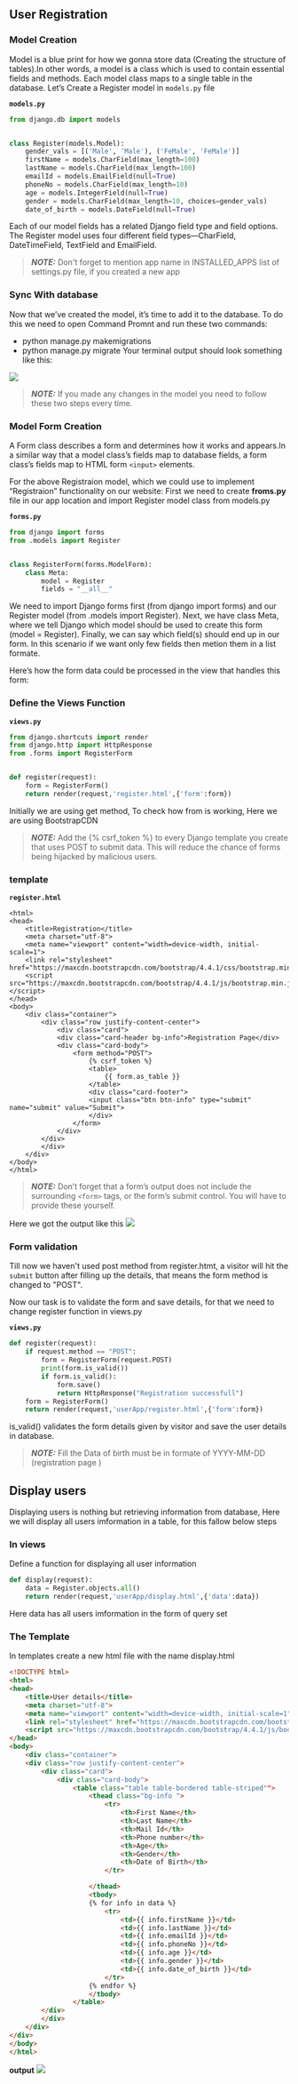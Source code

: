 ## User Registration
### Model Creation
Model is a blue print for how we gonna store data (Creating the structure of tables).In other words, a model is a class which is used to contain essential fields and methods. Each model class maps to a single table in the database.
Let’s Create a Register model in `models.py` file

**`models.py`**
```python
from django.db import models


class Register(models.Model):
    gender_vals = [('Male', 'Male'), ('FeMale', 'FeMale')]
    firstName = models.CharField(max_length=100)
    lastName = models.CharField(max_length=100)
    emailId = models.EmailField(null=True)
    phoneNo = models.CharField(max_length=10)
    age = models.IntegerField(null=True)
    gender = models.CharField(max_length=10, choices=gender_vals)
    date_of_birth = models.DateField(null=True)
```
Each of our model fields has a related Django field type and field options. The Register model uses four different field types—CharField, DateTimeField, TextField and EmailField.

> **_NOTE:_** Don't forget to mention app name in INSTALLED_APPS list of settings.py file, if you created a new app
### Sync With database
Now that we’ve created the model, it’s time to add it to the database. To do this we need to open Command Promnt and run these two commands: 
-	python manage.py makemigrations 
-	python manage.py migrate
Your terminal output should look something like this:
<img src ="screenshots/migrations.JPG">

> **_NOTE:_** If you made any changes in the model you need to follow these two steps every time.

### Model Form Creation
A Form class describes a form and determines how it works and appears.In a similar way that a model class’s fields map to database fields, a form class’s fields map to HTML form `<input>` elements.

For the above Registraion model, which we could use to implement “Registraion” functionality on our website: 
First we need to create **froms.py** file in our app location and import Register model class from models.py

**`forms.py`**
```python
from django import forms
from .models import Register


class RegisterForm(forms.ModelForm):
    class Meta:
        model = Register
        fields = "__all__"
```
We need to import Django forms first (from django import forms) and our Register model (from .models import Register). Next, we have class Meta, where we tell Django which model should be used to create this form (model = Register). Finally, we can say which field(s) should end up in our form. In this scenario if we want only few fields then metion them in a list formate.

Here’s how the form data could be processed in the view that handles this form:
### Define the Views Function
**`views.py`**
```python
from django.shortcuts import render
from django.http import HttpResponse
from .forms import RegisterForm


def register(request):
    form = RegisterForm()
    return render(request,'register.html',{'form':form})
```
Initially we are using get method, To check how from is working, Here we are using BootstrapCDN
> **_NOTE:_** Add the {% csrf_token %} to every Django template you create that uses POST to submit data. This will reduce the chance of forms being hijacked by malicious users.
### template
**`register.html`**
```<!DOCTYPE html>
<html>
<head>
    <title>Registration</title>
	<meta charset="utf-8">
	<meta name="viewport" content="width=device-width, initial-scale=1">
	<link rel="stylesheet" href="https://maxcdn.bootstrapcdn.com/bootstrap/4.4.1/css/bootstrap.min.css">
	<script src="https://maxcdn.bootstrapcdn.com/bootstrap/4.4.1/js/bootstrap.min.js"></script>
</head>
<body>
	<div class="container">
		<div class="row justify-content-center">
			<div class="card">
			<div class="card-header bg-info">Registration Page</div>
			<div class="card-body">
				<form method="POST">
					{% csrf_token %}
					<table>
						{{ form.as_table }}
					</table>
					<div class="card-footer">
					<input class="btn btn-info" type="submit" name="submit" value="Submit">
					</div>
				</form>
			</div>
		</div>
		</div>
	</div>
</body>
</html>
```
> **_NOTE:_** Don’t forget that a form’s output does not include the surrounding `<form>` tags, or the form’s submit control. You will have to provide these yourself.

Here we got the output like this
<img src ="screenshots/register1.JPG">


### Form validation
Till now we haven't used post method from register.htmt, a visitor will hit the `submit` button after filling up the details, that means the form method is changed to "POST".

Now our task is to validate the form and save details, for that we need to change register function in views.py 

**`views.py`**
```python
def register(request):
    if request.method == "POST":
        form = RegisterForm(request.POST)
        print(form.is_valid())
        if form.is_valid():
            form.save()
            return HttpResponse("Registration successfull")
    form = RegisterForm()
    return render(request,'userApp/register.html',{'form':form})
```
is_valid() validates the form details given by visitor and save the user details in database.
> **_NOTE:_** Fill the Data of birth must be in formate of YYYY-MM-DD (registration page )

## Display users
Displaying users is nothing but retrieving information from database, Here we will display all users imformation in a table, for this fallow below steps
### In views
Define a function for displaying all user information 
```python
def display(request):
    data = Register.objects.all()
    return render(request,'userApp/display.html',{'data':data})
```
Here data has all users imformation in the form of query set
### The Template
In templates create a new html file with the name display.html
```html
<!DOCTYPE html>
<html>
<head>
    <title>User details</title>
	<meta charset="utf-8">
	<meta name="viewport" content="width=device-width, initial-scale=1">
	<link rel="stylesheet" href="https://maxcdn.bootstrapcdn.com/bootstrap/4.4.1/css/bootstrap.min.css">
	<script src="https://maxcdn.bootstrapcdn.com/bootstrap/4.4.1/js/bootstrap.min.js"></script>
</head>
<body>
	<div class="container">
    <div class="row justify-content-center">
        <div class="card">
            <div class="card-body">
                <table class="table table-bordered table-striped"">
                    <thead class="bg-info ">
                        <tr>
                            <th>First Name</th>
                            <th>Last Name</th>
                            <th>Mail Id</th>
                            <th>Phone number</th>
                            <th>Age</th>
                            <th>Gender</th>
                            <th>Date of Birth</th>
                        </tr>

                    </thead>
                    <tbody>
                    {% for info in data %}
                        <tr>
                            <td>{{ info.firstName }}</td>
                            <td>{{ info.lastName }}</td>
                            <td>{{ info.emailId }}</td>
                            <td>{{ info.phoneNo }}</td>
                            <td>{{ info.age }}</td>
                            <td>{{ info.gender }}</td>
                            <td>{{ info.date_of_birth }}</td>
                        </tr>
                    {% endfor %}
                    </tbody>
                </table>
        </div>
        </div>
    </div>
</div>
</body>
</html>
```
**output**
<img src ="screenshots/display.JPG">
